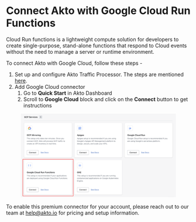 # Connect Akto with Google Cloud Run Functions

Cloud Run functions is a lightweight compute solution for developers to create single-purpose, stand-alone functions that respond to Cloud events without the need to manage a server or runtime environment.

To connect Akto with Google Cloud, follow these steps -

1. Set up and configure Akto Traffic Processor. The steps are mentioned [here](https://docs.akto.io/getting-started/traffic-processor/hybrid-saas).
2. Add Google Cloud connector
   1. Go to **Quick Start** in Akto Dashboard
   2. Scroll to **Google Cloud** block and click on the **Connect** button to get instructions

<figure><img src="../../.gitbook/assets/image (60).png" alt=""><figcaption></figcaption></figure>

To enable this premium connector for your account, please reach out to our team at [help@akto.io](mailto:help@akto.io) for pricing and setup information.
